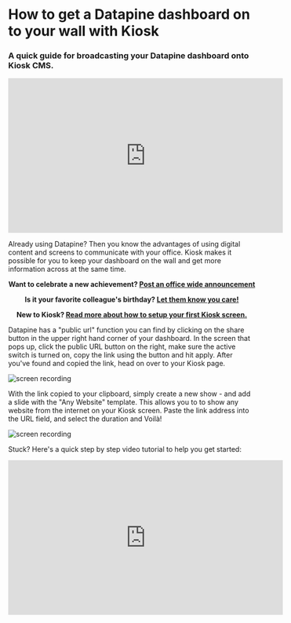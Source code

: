 # How to get a Datapine dashboard on to your wall with Kiosk
### A quick guide for broadcasting your Datapine dashboard onto Kiosk CMS.

<iframe width="560" height="315" src="https://www.youtube.com/embed/OBNtuJ-zib8" frameborder="0" allow="accelerometer; autoplay; clipboard-write; encrypted-media; gyroscope; picture-in-picture" allowfullscreen></iframe>

Already using Datapine? Then you know the advantages of using digital content and screens to communicate with your office. Kiosk makes it possible for you to keep your dashboard on the wall and get more information across at the same time.

<div style="text-align: center">

**Want to celebrate a new achievement? [Post an office wide announcement](https://cms.kiosk.show/public-show/TsIBsaTjGWEeUTNwlQZSnsp62BTFIFFFk0dGFqFc)**

**Is it your favorite colleague's birthday? [Let them know you care!](https://cms.kiosk.show/public-show/6RpldDIaVNM1UQLLkA8gnp4aGXnUcljsQpeiU5fg)**

**New to Kiosk? [Read more about how to setup your first Kiosk screen.](../../screens/creating-a-kiosk-screen/index.md)**

</div>

Datapine has a "public url" function you can find by clicking on the share button in the upper right hand corner of your dashboard. In the screen that pops up, click the public URL button on the right, make sure the active switch is turned on, copy the link using the button and hit apply.  After you've found and copied the link, head on over to your Kiosk page. 

![screen recording](./recording1.gif)

With the link copied to your clipboard, simply create a new show - and add a slide with the "Any Website" template. This allows you to to show any website from the internet on your Kiosk screen. Paste the link address into the URL field, and select the duration and Voilà! 

![screen recording](./recording2.gif)

Stuck? Here's a quick step by step video tutorial to help you get started:

<iframe width="560" height="315" src="https://www.youtube.com/embed/OBNtuJ-zib8" frameborder="0" allow="accelerometer; autoplay; clipboard-write; encrypted-media; gyroscope; picture-in-picture" allowfullscreen></iframe>